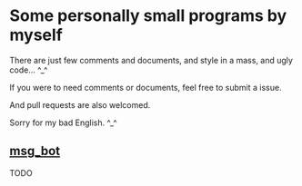 # Some personally small programs by myself

There are just few comments and documents, and style in a mass, and ugly code... ^\_^

If you were to need comments or documents, feel free to submit a issue. 

And pull requests are also welcomed.

Sorry for my bad English. ^\_^

## [msg_bot](msg_bot)

TODO
